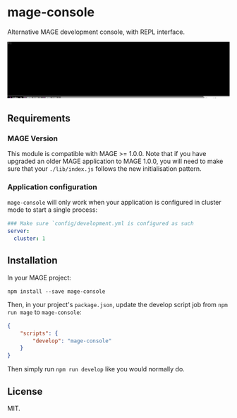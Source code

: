 mage-console
============

Alternative MAGE development console, with REPL interface.

![screen capture](./screen.gif)

Requirements
------------

### MAGE Version

This module is compatible with MAGE >= 1.0.0. Note that if
you have upgraded an older MAGE application to MAGE 1.0.0, you
will need to make sure that your `./lib/index.js` follows
the new initialisation pattern.

### Application configuration

`mage-console` will only work when your application is configured
in cluster mode to start a single process:

```yaml
### Make sure `config/development.yml is configured as such
server:
  cluster: 1
```

Installation
------------

In your MAGE project:

```shell
npm install --save mage-console
```

Then, in your project's `package.json`, update the develop script job
from `npm run mage` to `mage-console`:

```json
{
    "scripts": {
        "develop": "mage-console"
    }
}
```

Then simply run `npm run develop` like you would normally do.

License
--------

MIT.
